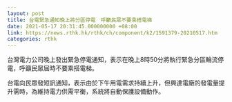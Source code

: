```yaml
---
layout: post
title: 台電緊急通知晚上將分區停電　呼籲民眾不要乘搭電梯
date: 2021-05-17 20:31:45.000000000 +08:00
link: https://news.rthk.hk/rthk/ch/component/k2/1591379-20210517.htm
categories: rthk
---
```


台灣電力公司晚上發出緊急停電通知，表示在晚上8時50分將執行緊急分區輪流停電，呼籲民眾屆時不要乘搭電梯。

台電向民眾發短訊通知，表示由於下午用電需求持續上升，但興達電廠的發電量提升需時，為維持電力供需平衡，系統將自動保護設備動作。
